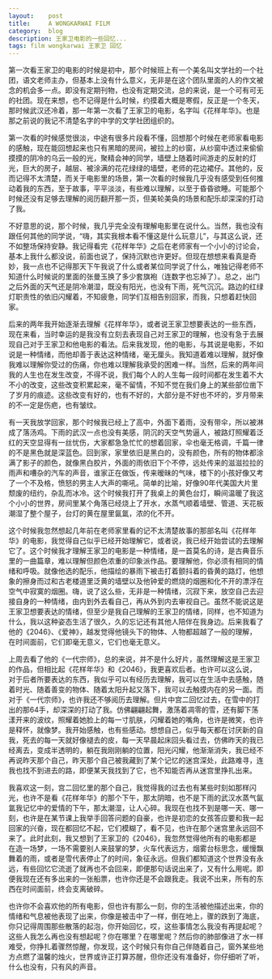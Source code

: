 ```yaml
---
layout:    post
title:     A WONGKARWAI FILM
category:  blog
description: 王家卫电影的一些回忆...
tags: film wongkarwai 王家卫 回忆
---
```

第一次看王家卫的电影的时候是初中，那个时候班上有一个美名叫文学社的一个社团，语文老师主办，但基本上没有什么意义，无非是在这个团队里面的人的作文被念的机会多一点。即没有定期刊物，也没有定期交流，总的来说，是一个可有可无的社团。现在来想，也不记得是什么时候，约摸着大概是寒假，反正是一个冬天，那时候武汉还冷着，那一年第一次看了王家卫的电影，名字叫《花样年华》。也是那之前说的我记不清楚名字的中学的文学社团组织的。

第一次看的时候感觉很淡，中途有很多片段看不懂，回想那个时候在老师家看电影的感触，现在能回想起来也只有黑暗的房间，被拉上的纱窗，从纱窗中透过来偷偷摸摸的阴冷的乌云一般的光，聚精会神的同学，墙壁上随着时间游走的反射的灯光，巨大的房子，越层、被涂满的花花绿绿的墙壁，老师的花边裙仔。其他的，反而记得不太清楚，而关于电影里的场景，第一次看的时候我几乎没有感受到任何推动着我的东西，至于故事，平平淡淡，有些难以理解，以至于昏昏欲睡。可能那个时候还没有足够去理解的阅历翻开那一页，但美轮美奂的场景和配乐却深深的打动了我。

不好意思的说，那个时候，我几乎完全没有理解电影里在说什么。当然，我也没有跟任何其他的同学说，“嗨，其实我根本看不懂这是什么玩意儿”，与其这么说，还不如整场保持安静。我记得看完《花样年华》之后在老师家有一个小小的讨论会，基本上我什么都没说，前面也说了，保持沉默也许更好。但现在想想来看真是奇妙，我一点也不记得那天下午我说了什么或者某位同学说了什么，唯独记得老师不知道什么时候说的里面的张曼玉换了多少套旗袍（连数字也忘掉了）。总之，出门之后外面的天气还是阴冷潮湿，既没有阳光，也没有下雨，死气沉沉。路边的红绿灯职责性的依旧闪耀着，不知疲惫，同学们互相告别回家，而我，只想着赶快回家。

后来的两年我开始逐渐去理解《花样年华》，或者说王家卫想要表达的一些东西，现在来看，当时幸运的是我没有立刻去表现自己对王家卫的理解，也没有急于去展现自己对于王家卫和他电影的看法。后来我发现，他的电影，与其说是电影，不如说是一种情绪，而他却善于表达这种情绪，毫无厘头。我知道着难以理解，就好像我难以理解你受过的伤痛，你也难以理解我承受的困难一样。当然，后来的两年间我的人生也在发生改变，不得不说，我们每个人的人生每一段时间都在发生着不大不小的改变，这些改变积累起来，毫不留情，不知不觉在我们身上的某些部位凿下了岁月的痕迹。这些改变有好的，也有不好的，大部分是不好也不坏的，岁月带来的不一定是伤疤，也有皱纹。

有一天我放学回家，那个时候我已经上了高中，外面下着雨，没有带伞，所以被淋成了落汤鸡。下雨的武汉一点也没有美感，阴沉的天空气势逼人，被路灯照耀着泛红的天空显得有一丝忧伤，大家都急急忙忙的想着回家，伞也毫无格调，千篇一律的不是黑色就是深蓝色。回到家，家里依旧是黑白的，没有颜色，所有的物体都涂满了影子的颜色，就像黑白胶片，外面的雨依旧下个不停，远处传来的滋滋拉拉的雨声和嘈杂的汽车的声音，谁家正在做饭，传来暧昧的气味，楼下的小孩好像又考了一个不及格，愤怒的男主人大声的嘶吼。简单的比喻，好像90年代美国大片里颓废的纽约，杂乱而冰冷。这个时候我打开了我桌上的黄色台灯，瞬间温暖了我这个小小的世界，房间里某个角落已经烧上了开水，水蒸气顺着墙壁、管道、天花板潮湿了整个屋子，台灯的黄在屋里氤氲，浓的化不开。

这个时候我忽然想起几年前在老师家里看的记不太清楚故事的那部名叫《花样年华》的电影，我觉得自己似乎已经开始理解它，或者说，我已经开始尝试的去理解它了。这个时候我才理解王家卫的电影是一种情绪，是一首莫名的诗，是古典音乐里的一曲篇章，难以理解但颜色浓重的印象派作品。要理解他，你必须有相同的情绪和呼吸。就像他选的配乐，他描绘的暴雨下被击打着颤抖着的昏黄的路灯，他想象的擦身而过和古老楼道里泛黄的墙壁以及他钟爱的燃烧的烟圈和化不开的漂浮在空气中寂寞的烟圈。嗨，说了这么些，无非是一种情绪，沉寂下来，放空自己去迎接自身的一种情绪，由内到外去看自己，再从外到内去审视自己。虽然不能说这是王家卫想要表达的情绪，但至少是我自己理解的王家卫的情绪，同样，也不知道为什么，我以这种姿态生活了很久，久的忘记还有其他人陪伴在我身边。后来我看了他的《2046》、《爱神》，越发觉得他镜头下的物体、人物都超越了一般的理解，在时间面前，它们即毫无意义，它们也毫无意义。

上周去看了他的《一代宗师》，总的来说，并不是什么好片，虽然理解这是王家卫的作品，但相比起《花样年华》和《2046》，我更喜欢后者。也许可以这么说，对于后者所要表达的东西，我似乎可以有经历去理解，我可以在生活中去感触，随着时光、随着善变的物体、随着太阳升起又落下，我可以去触摸内在的另一面。而对于《一代宗师》，也许我还不够阅历去理解。但片中宫二回忆过去，在雪中的打出的那64手，却深深的打动了我。仿佛翩翩起舞，激荡着凋零的雪，还有脚下荡漾开来的波纹，照耀着她脸上的每一寸肌肤，闪耀着她的嘴角，也许是微笑，也许是释怀，就像梦。我开始感触，也有些感动。想想自己，似乎每天都在讨厌新的自我，死去的每一天就好像褪去的皮，每一天早晨起床回头看过去，仿佛昨天的我已经离去，变成半透明的，躺在我刚刚躺的位置，阳光闪耀，他渐渐消失，我已经不再说昨天那个自己，昨天那个自己被我藏到了某个记忆的迷宫深处，此路难寻，连我也找不到进去的路，即便某天我找到了它，也不知能否再从迷宫里挣扎出来。

我喜欢这一刻，宫二回忆里的那个自己，我觉得我的过去也有某些时刻如那样闪光，也许不是看《花样年华》的那个下午，那太阴暗，也不是下雨的武汉水蒸气氤氲我记忆中的爱情的下午，那太潮湿，让人心碎。我现在也找不到是哪一天、哪一刻，也许是在某节课上我举手回答问题的自豪，也许是初恋的女孩答应要和我一起回家的兴奋，现在都回忆不起，它们模糊了，看不见，也许在那个迷宫里永远回不来了。此时此刻，我又想到了王家卫的《2046》，我忽然觉得他所有的电影都是在造一场梦，一场不需要别人来鼓掌的梦，火车代表远方，烟雾台标思念，缓慢飘舞着的雨，或者是雪代表停止了的时间，象征永远。但我们都知道这个世界没有永远，有些回忆它流逝了就再也不会回来，即便那句话说出来了，又有什么用呢。即便我现在还有多出来的一张船票，也许你还是不会跟我走。我说不出来，所有的东西在时间面前，终会支离破碎。

也许你不会喜欢他的所有电影，但也许有那么一刻，你的生活被他描述出来，你的情绪和气息被他表现了出来，你像是被击中了一样，倒在地上，骤的跌到了海底，你只记得周围那些散落的起泡，你开始回忆，哎，这些事情怎么我没有再提起呢？这些人我怎么再也没有想起呢？你在哪里？在哪里呢？然后你的肺部像进了水一样难受，你挣扎着骤然惊醒，你发现，这个时候只有你自己伴随着自己，窗外某些地方点燃了温馨的烛火，世界或许正打算苏醒，但你还没有准备好，你仔细听了听，什么也没有，只有风的声音。
